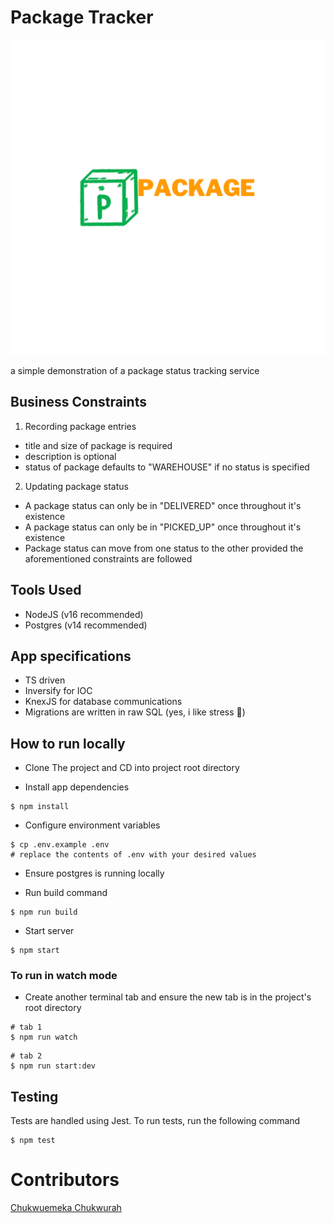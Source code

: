 # Package Tracker

![alt text](https://github.com/Emmanuerl/package-tracker/blob/main/documentation/logo.png?raw=true)

a simple demonstration of a package status tracking service

## Business Constraints

1. Recording package entries

- title and size of package is required
- description is optional
- status of package defaults to "WAREHOUSE" if no status is specified

2. Updating package status

- A package status can only be in "DELIVERED" once throughout it's existence
- A package status can only be in "PICKED_UP" once throughout it's existence
- Package status can move from one status to the other provided the aforementioned constraints are followed

## Tools Used

- NodeJS (v16 recommended)
- Postgres (v14 recommended)

## App specifications

- TS driven
- Inversify for IOC
- KnexJS for database communications
- Migrations are written in raw SQL (yes, i like stress 🌚)

## How to run locally

- Clone The project and CD into project root directory

- Install app dependencies

```
$ npm install
```

- Configure environment variables

```
$ cp .env.example .env
# replace the contents of .env with your desired values
```

- Ensure postgres is running locally

- Run build command

```
$ npm run build
```

- Start server

```
$ npm start
```

### To run in watch mode

- Create another terminal tab and ensure the new tab is in the project's root directory

```
# tab 1
$ npm run watch
```

```
# tab 2
$ npm run start:dev
```

## Testing

Tests are handled using Jest. To run tests, run the following command

```
$ npm test
```

# Contributors

[Chukwuemeka Chukwurah](https://github.com/emmanuerl)
